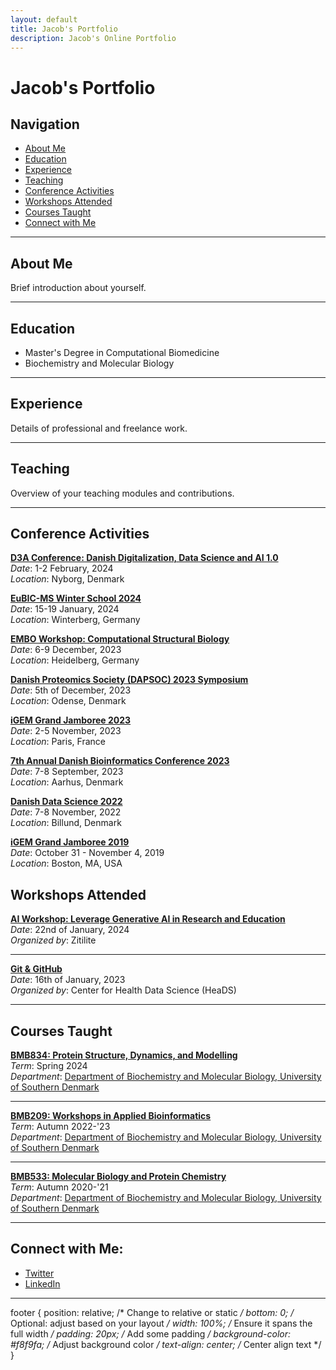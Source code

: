 ```yaml
---
layout: default
title: Jacob's Portfolio
description: Jacob's Online Portfolio
---
```


# Jacob's Portfolio

## Navigation
- [About Me](#about-me)
- [Education](#education)
- [Experience](#experience)
- [Teaching](#teaching)
- [Conference Activities](#conference-activities)
- [Workshops Attended](#workshops-attended)
- [Courses Taught](#courses-taught)
- [Connect with Me](#connect-with-me)

---

## About Me
Brief introduction about yourself.

---

## Education
- Master's Degree in Computational Biomedicine
- Biochemistry and Molecular Biology

---

## Experience
Details of professional and freelance work.

---

## Teaching
Overview of your teaching modules and contributions.

---

## Conference Activities

**[D3A Conference: Danish Digitalization, Data Science and AI 1.0](https://d3aconference.dk/)**  
  _Date_: 1-2 February, 2024  
  _Location_: Nyborg, Denmark

**[EuBIC-MS Winter School 2024](https://eubic-ms.org/)**  
  _Date_: 15-19 January, 2024  
  _Location_: Winterberg, Germany

**[EMBO Workshop: Computational Structural Biology](https://www.embl.org/about/info/course-and-conference-office/events/csb23-01/#vf-tabs__section-overview)**  
  _Date_: 6-9 December, 2023  
  _Location_: Heidelberg, Germany

**[Danish Proteomics Society (DAPSOC) 2023 Symposium](https://dapsoc.org/)**  
  _Date_: 5th of December, 2023  
  _Location_: Odense, Denmark

**[iGEM Grand Jamboree 2023](https://jamboree.igem.org/)**  
  _Date_: 2-5 November, 2023  
  _Location_: Paris, France

**[7th Annual Danish Bioinformatics Conference 2023](https://elixir-europe.org/about-us/who-we-are/nodes/denmark)**  
  _Date_: 7-8 September, 2023  
  _Location_: Aarhus, Denmark

**[Danish Data Science 2022](https://ddsa.dk/)**  
  _Date_: 7-8 November, 2022  
  _Location_: Billund, Denmark

**[iGEM Grand Jamboree 2019](https://jamboree.igem.org/)**  
  _Date_: October 31 - November 4, 2019  
  _Location_: Boston, MA, USA

## Workshops Attended

**[AI Workshop: Leverage Generative AI in Research and Education](https://www.zitilite.com/)**  
_Date_: 22nd of January, 2024  
_Organized by_: Zitilite  

---

**[Git & GitHub](https://heads.ku.dk/)**  
_Date_: 16th of January, 2023  
_Organized by_: Center for Health Data Science (HeaDS)  

---

## Courses Taught

**[BMB834: Protein Structure, Dynamics, and Modelling](https://odin.sdu.dk/sitecore/index.php?a=searchfagbesk&internkode=bmb834&lang=en)**  
_Term_: Spring 2024  
_Department_: [Department of Biochemistry and Molecular Biology, University of Southern Denmark](https://www.sdu.dk/en/om_sdu/institutter_centre/bmb_biokemi_og_molekylaer_biologi)  

---

**[BMB209: Workshops in Applied Bioinformatics](https://odin.sdu.dk/sitecore/index.php?a=searchfagbesk&internkode=bmb209&lang=en)**  
_Term_: Autumn 2022-'23  
_Department_: [Department of Biochemistry and Molecular Biology, University of Southern Denmark](https://www.sdu.dk/en/om_sdu/institutter_centre/bmb_biokemi_og_molekylaer_biologi)  

---

**[BMB533: Molecular Biology and Protein Chemistry](https://odin.sdu.dk/sitecore/index.php?a=searchfagbesk&internkode=bmb533&lang=en)**  
_Term_: Autumn 2020-'21  
_Department_: [Department of Biochemistry and Molecular Biology, University of Southern Denmark](https://www.sdu.dk/en/om_sdu/institutter_centre/bmb_biokemi_og_molekylaer_biologi)  


---

## Connect with Me:
- [Twitter](https://twitter.com/jacobfh)
- [LinkedIn](https://www.linkedin.com/in/jacobfh/)


---

footer {
    position: relative; /* Change to relative or static */
    bottom: 0;          /* Optional: adjust based on your layout */
    width: 100%;       /* Ensure it spans the full width */
    padding: 20px;     /* Add some padding */
    background-color: #f8f9fa; /* Adjust background color */
    text-align: center; /* Center align text */
}
